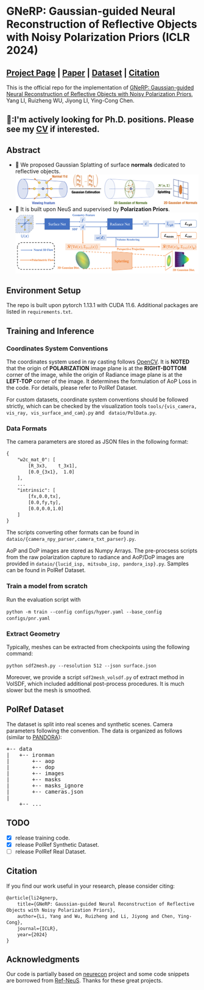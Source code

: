 

# GNeRP: Gaussian-guided Neural Reconstruction of Reflective Objects with Noisy Polarization Priors (ICLR 2024)

## [Project Page](https://yukiumi13.github.io/gnerp_page/) |  [Paper](https://yukiumi13.github.io/gnerp_page/gnerp_camera_ready.pdf) | [Dataset](https://drive.google.com/drive/folders/19j1Px5hT74dpZwKRgX0pfycr35AsbKgj?usp=sharing) | [Citation](##citation)

This is the official repo for the implementation of [GNeRP: Gaussian-guided Neural Reconstruction of
Reflective Objects with Noisy Polarization Priors](https://iclr.cc/virtual/2024/poster/17774), Yang LI, Ruizheng WU, Jiyong LI, Ying-Cong Chen.

## 📣:I'm actively looking for Ph.D. positions. Please see my [CV](https://yukiumi13.github.io/liyang.pdf) if interested.

## Abstract
* 🚀 We proposed Gaussian Splatting of surface **normals** dedicated to reflective objects.
![Image](docs/normal_splatting.png)
* 🚀 It is built upon NeuS and supervised by **Polarization Priors**.
![Image](docs/pipeline.png)

## Environment Setup
 
The repo is built upon pytorch 1.13.1 with CUDA 11.6. Additional packages are listed in ```requirements.txt```.

## Training and Inference

### Coordinates System Conventions

The coordinates system used in ray casting follows [OpenCV](https://docs.opencv.org/4.x/d9/d0c/group__calib3d.html). It is **NOTED** that the origin of **POLARIZATION** image plane is at the **RIGHT-BOTTOM** corner of the image, while the origin of Radiance image plane is at the **LEFT-TOP** corner of the image. It determines the formulation of AoP Loss in the code. For details, please refer to PolRef Dataset.

For custom datasets, coordinate system conventions should be followed strictly, which can be checked by the visualization tools ```tools/{vis_camera, vis_ray, vis_surface_and_cam}.py``` and ``` dataio/PolData.py```. 

### Data Formats

The camera parameters are stored as JSON files in the following format:

```
{
    "w2c_mat_0": [
        [R_3x3,    t_3x1],
        [0.0_{3x1},  1.0]
    ],
    ...
    "intrinsic": [
        [fx,0.0,tx],
        [0.0,fy,ty],
        [0.0,0.0,1.0]
    ]
}
```
The scripts converting other formats can be found in ```dataio/{camera_npy_parser,camera_txt_parser}.py```.

AoP and DoP images are stored as Numpy Arrays. The pre-procsess scripts from the raw polarization capture to radiance and AoP/DoP images are provided in ```dataio/{lucid_isp, mitsuba_isp, pandora_isp}.py```. Samples can be found in PolRef Dataset.
### Train a model from scratch

Run the evaluation script with

```python -m train --config configs/hyper.yaml --base_config configs/pnr.yaml  ```

### Extract Geometry
Typically, meshes can be extracted from checkpoints using the following command:

```python sdf2mesh.py --resolution 512 --json surface.json  ```

Moreover, we provide a script ```sdf2mesh_volsdf.py```  of extract method in VolSDF, which included additional post-process procedures. It is much slower but the mesh is smoothed.
## PolRef Dataset
The dataset is split into real scenes and synthetic scenes. Camera parameters following the convention. The data is organized as follows (similar to [PANDORA](https://github.com/akshatdave/pandora)):
<pre>
+-- data
|   +-- ironman
|       +-- aop
|       +-- dop
|       +-- images
|       +-- masks
|       +-- masks_ignore
|       +-- cameras.json
|       
    +-- ...
</pre>

## TODO

- [x] release training code.
- [x] release PolRef Synthetic Dataset.
- [ ] release PolRef Real Dataset.

## Citation


If you find our work useful in your research, please consider citing:

```
@article{li24gnerp,
    title={GNeRP: Gaussian-guided Neural Reconstruction of Reflective Objects with Noisy Polarization Priors},
    author={Li, Yang and Wu, Ruizheng and Li, Jiyong and Chen, Ying-Cong},
    journal={ICLR},
    year={2024}
}
```


## Acknowledgments

Our code is partially based on [neurecon](https://github.com/ventusff/neurecon) project and some code snippets are borrowed from [Ref-NeuS](https://github.com/EnVision-Research/Ref-NeuS). Thanks for these great projects. 
